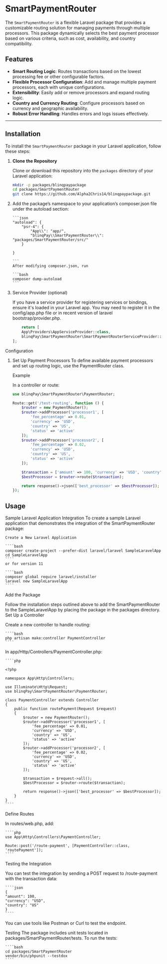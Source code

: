 # SmartPaymentRouter

The `SmartPaymentRouter` is a flexible Laravel package that provides a customizable routing solution for managing payments through multiple processors. This package dynamically selects the best payment processor based on various criteria, such as cost, availability, and country compatibility.

## Features

-   **Smart Routing Logic**: Routes transactions based on the lowest processing fee or other configurable factors.
-   **Flexible Processor Configuration**: Add and manage multiple payment processors, each with unique configurations.
-   **Extensibility**: Easily add or remove processors and expand routing logic.
-   **Country and Currency Routing**: Configure processors based on currency and geographic availability.
-   **Robust Error Handling**: Handles errors and logs issues effectively.

---

## Installation

To install the `SmartPaymentRouter` package in your Laravel application, follow these steps:

1.  **Clone the Repository**

    Clone or download this repository into the `packages` directory of your Laravel application:

    ```bash
    mkdir -p packages/blinqpaypackage
    cd packages/SmartPaymentRouter
    git clone https://github.com/Alpha2Chris14/blinqpaypackage.git
    ```

2.  Add the package’s namespace to your application’s composer.json file under the autoload section:

        ```json
        "autoload": {
            "psr-4": {
                "App\\": "app/",
                "blinqPay\\SmartPaymentRouter\\": "packages/SmartPaymentRouter/src/"
            }

        }

        ```
        After modifying composer.json, run

        ```bash
        composer dump-autoload
        ```

3.  Service Provider (optional)

    If you have a service provider for registering services or bindings, ensure it's loaded in your Laravel app. You may need to register it in the config/app.php file or in recent version of laravel bootstrap/provider.php.

    ```php
        return [
        App\Providers\AppServiceProvider::class,
        blinqPay\SmartPaymentRouter\SmartPaymentRouterServiceProvider::class, //add this line
    ];
    ```

Configuration

1.  Set Up Payment Processors
    To define available payment processors and set up routing logic, use the PaymentRouter class.

    Example

    In a controller or route:

    ```php
    use blinqPay\SmartPaymentRouter\PaymentRouter;

    Route::get('/test-routing', function () {
        $router = new PaymentRouter();
        $router->addProcessor('processor1', [
            'fee_percentage' => 0.01,
            'currency' => 'USD',
            'country' => 'US',
            'status' => 'active'
        ]);
        $router->addProcessor('processor2', [
            'fee_percentage' => 0.02,
            'currency' => 'USD',
            'country' => 'US',
            'status' => 'active'
        ]);

        $transaction = ['amount' => 100, 'currency' => 'USD', 'country' => 'US'];
        $bestProcessor = $router->route($transaction);

        return response()->json(['best_processor' => $bestProcessor]);
    });
    ```

## Usage

Sample Laravel Application Integration
To create a sample Laravel application that demonstrates the integration of the SmartPaymentRouter package:

    Create a New Laravel Application

    ````bash
    composer create-project --prefer-dist laravel/laravel SampleLaravelApp
    cd SampleLaravelApp
    ````
    or for version 11

    ````bash
    composer global require laravel/installer
    laravel new SampleLaravelApp
    ````

Add the Package

Follow the installation steps outlined above to add the SmartPaymentRouter to the SampleLaravelApp by placing the package in the packages directory.
Set Up a Controller

Create a new controller to handle routing:

    ````bash
    php artisan make:controller PaymentController
    ````

In app/Http/Controllers/PaymentController.php:

    ````php

    <?php

    namespace App\Http\Controllers;

    use Illuminate\Http\Request;
    use blinqPay\SmartPaymentRouter\PaymentRouter;

    class PaymentController extends Controller
    {
        public function routePayment(Request $request)
        {
            $router = new PaymentRouter();
            $router->addProcessor('processor1', [
                'fee_percentage' => 0.01,
                'currency' => 'USD',
                'country' => 'US',
                'status' => 'active'
            ]);
            $router->addProcessor('processor2', [
                'fee_percentage' => 0.02,
                'currency' => 'USD',
                'country' => 'US',
                'status' => 'active'
            ]);

            $transaction = $request->all();
            $bestProcessor = $router->route($transaction);

            return response()->json(['best_processor' => $bestProcessor]);
        }
    }
    ````

Define Routes

In routes/web.php, add:

    ````php
    use App\Http\Controllers\PaymentController;

    Route::post('/route-payment', [PaymentController::class, 'routePayment']);
    ````

Testing the Integration

You can test the integration by sending a POST request to /route-payment with the transaction data:

    ````json
    {
    "amount": 100,
    "currency": "USD",
    "country": "US"
    }
    ````

You can use tools like Postman or Curl to test the endpoint.

Testing
The package includes unit tests located in packages/SmartPaymentRouter/tests. To run the tests:

    ````bash
    cd packages/SmartPaymentRouter
    vendor/bin/phpunit --testdox
    ````
